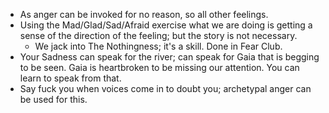 - As anger can be invoked for no reason, so all other feelings.
- Using the Mad/Glad/Sad/Afraid exercise what we are doing is getting a sense of the direction of the feeling; but the story is not necessary.
	- We jack into The Nothingness; it's a skill. Done in Fear Club.
- Your Sadness can speak for the river; can speak for Gaia that is begging to be seen. Gaia is heartbroken to be missing our attention. You can learn to speak from that.
- Say fuck you when voices come in to doubt you; archetypal anger can be used for this.